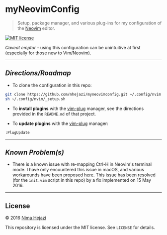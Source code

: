 # myNeovimConfig

> Setup, package manager, and various plug-ins for my configuration of the
> [Neovim](https://neovim.io/) editor.

[![MIT license](http://img.shields.io/badge/license-MIT-brightgreen.svg)](http://opensource.org/licenses/MIT)

_Caveat emptor_ - using this configuration can be unintuitive at first
(especially for those new to Vim/Neovim).

---

## _Directions/Roadmap_

- To clone the configuration in this repo:
```bash
git clone https://github.com/nhejazi/myneovimconfig.git ~/.config/nvim
sh ~/.config/nvim/_setup.sh
```

- To __install plugins__ with the
[vim-plug](https://github.com/junegunn/vim-plug) manager, see the directions
provided in the `README.md` of that project.

- To __update plugins__ with the
[vim-plug](https://github.com/junegunn/vim-plug) manager:
```vim
:PlugUpdate
```

---

## _Known Problem(s)_

- There is a known issue with re-mapping Ctrl-H in Neovim's terminal mode. I
  have only encountered this issue in macOS, and various workarounds have been
  proposed [here](https://github.com/neovim/neovim/issues/2048). This issue has
  been resolved (for the `init.vim` script in this repo) by a fix implemented on
  15 May 2016.

---

## License

&copy; 2016 [Nima Hejazi](http://nimahejazi.org)

This repository is licensed under the MIT license. See `LICENSE` for details.

